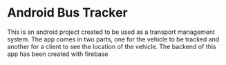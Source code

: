 # Android Bus Tracker
This is an android project created to be used as a transport management system. The app comes in two parts, one for the vehicle to be tracked and another for a client to see the location of the vehicle. The backend of this app has been created with firebase
